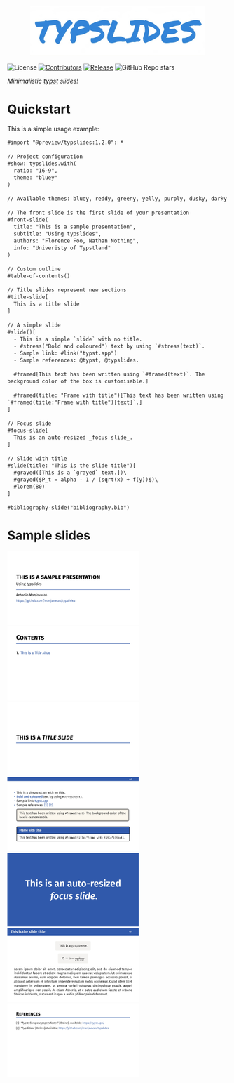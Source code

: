 <p align="center">
    <img src="img/logo.png" alt="logo" width="400"/>
</p>

![License](https://img.shields.io/badge/license-GPLv3-blue)
[![Contributors](https://badgen.net/github/contributors/manjavacas/typslides)]()
[![Release](https://badgen.net/github/release/manjavacas/typslides)]()
![GitHub Repo stars](https://img.shields.io/github/stars/manjavacas/typslides)

_Minimalistic [typst](https://typst.app/) slides!_

# Quickstart

This is a simple usage example:

```typst
#import "@preview/typslides:1.2.0": *

// Project configuration
#show: typslides.with(
  ratio: "16-9",
  theme: "bluey"
)

// Available themes: bluey, reddy, greeny, yelly, purply, dusky, darky

// The front slide is the first slide of your presentation
#front-slide(
  title: "This is a sample presentation",
  subtitle: "Using typslides",
  authors: "Florence Foo, Nathan Nothing",
  info: "Univeristy of Typstland"
)

// Custom outline
#table-of-contents()

// Title slides represent new sections
#title-slide[
  This is a title slide
]

// A simple slide
#slide()[
  - This is a simple `slide` with no title.
  - #stress("Bold and coloured") text by using `#stress(text)`.
  - Sample link: #link("typst.app")
  - Sample references: @typst, @typslides.

  #framed[This text has been written using `#framed(text)`. The background color of the box is customisable.]

  #framed(title: "Frame with title")[This text has been written using `#framed(title:"Frame with title")[text]`.]
]

// Focus slide
#focus-slide[
  This is an auto-resized _focus slide_.
]

// Slide with title
#slide(title: "This is the slide title")[
  #grayed([This is a `grayed` text.])\
  #grayed($P_t = alpha - 1 / (sqrt(x) + f(y))$)\
  #lorem(80)
]

#bibliography-slide("bibliography.bib")
```

# Sample slides

<kbd><img src="img/slide-1.jpg" width="300"></kbd> <kbd><img src="img/slide-2.jpg" width="300"></kbd> <kbd><img src="img/slide-3.jpg" width="300"></kbd> <kbd><img src="img/slide-4.jpg" width="300"></kbd> <kbd><img src="img/slide-5.jpg" width="300"></kbd> <kbd><img src="img/slide-6.jpg" width="300"></kbd> <kbd><img src="img/slide-7.jpg" width="300"></kbd>
